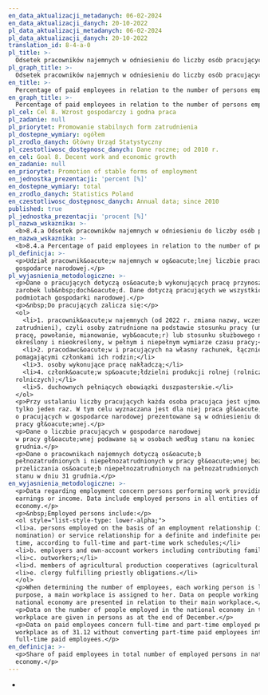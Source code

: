 ```yaml
---
en_data_aktualizacji_metadanych: 06-02-2024
en_data_aktualizacji_danych: 20-10-2022
pl_data_aktualizacji_metadanych: 06-02-2024
pl_data_aktualizacji_danych: 20-10-2022
translation_id: 8-4-a-0
pl_title: >-
  Odsetek pracowników najemnych w odniesieniu do liczby osób pracujących w gospodarce narodowej.
pl_graph_title: >-
  Odsetek pracowników najemnych w odniesieniu do liczby osób pracujących w gospodarce narodowej.
en_title: >-
  Percentage of paid employees in relation to the number of persons employed in national economy.
en_graph_title: >-
  Percentage of paid employees in relation to the number of persons employed in national economy.
pl_cel: Cel 8. Wzrost gospodarczy i godna praca
pl_zadanie: null
pl_priorytet: Promowanie stabilnych form zatrudnienia
pl_dostepne_wymiary: ogółem
pl_zrodlo_danych: Główny Urząd Statystyczny
pl_czestotliwosc_dostępnosc_danych: Dane roczne; od 2010 r.
en_cel: Goal 8. Decent work and economic growth
en_zadanie: null
en_priorytet: Promotion of stable forms of employment
en_jednostka_prezentacji: 'percent [%]'
en_dostepne_wymiary: total
en_zrodlo_danych: Statistics Poland
en_czestotliwosc_dostępnosc_danych: Annual data; since 2010
published: true
pl_jednostka_prezentacji: 'procent [%]'
pl_nazwa_wskaznika: >-
  <b>8.4.a Odsetek pracowników najemnych w odniesieniu do liczby osób pracujących w gospodarce narodowej.</b>
en_nazwa_wskaznika: >-
  <b>8.4.a Percentage of paid employees in relation to the number of persons employed in national economy.</b>
pl_definicja: >-
  <p>Udział pracownik&oacute;w najemnych w og&oacute;lnej liczbie pracujących w
  gospodarce narodowej.</p>
pl_wyjasnienia_metodologiczne: >-
  <p>Dane o pracujących dotyczą os&oacute;b wykonujących pracę przynoszącą im
  zarobek lub&nbsp;doch&oacute;d. Dane dotyczą pracujących we wszystkich
  podmiotach gospodarki narodowej.</p>
  <p>&nbsp;Do pracujących zalicza się:</p>
  <ol>
    <li>1. pracownik&oacute;w najemnych (od 2022 r. zmiana nazwy, wcześniej
  zatrudnieni), czyli osoby zatrudnione na podstawie stosunku pracy (umowa o
  pracę, powołanie, mianowanie, wyb&oacute;r) lub stosunku służbowego na czas
  określony i nieokreślony, w pełnym i niepełnym wymiarze czasu pracy;</li>
    <li>2. pracodawc&oacute;w i pracujących na własny rachunek, łącznie z
  pomagającymi członkami ich rodzin;</li>
    <li>3. osoby wykonujące pracę nakładczą;</li>
    <li>4. członk&oacute;w sp&oacute;łdzielni produkcji rolnej (rolniczych sp&oacute;łdzielni produkcyjnych i innych sp&oacute;łdzielni zajmujących się produkcją rolną oraz sp&oacute;łdzielni k&oacute;łek
  rolniczych);</li>
    <li>5. duchownych pełniących obowiązki duszpasterskie.</li>
  </ol>
  <p>Przy ustalaniu liczby pracujących każda osoba pracująca jest ujmowana
  tylko jeden raz. W tym celu wyznaczana jest dla niej praca gł&oacute;wna. Dane
  o pracujących w gospodarce narodowej prezentowane są w odniesieniu do ich
  pracy gł&oacute;wnej.</p>
  <p>Dane o liczbie pracujących w gospodarce narodowej
  w pracy gł&oacute;wnej podawane są w osobach według stanu na koniec
  grudnia.</p>
  <p>Dane o pracownikach najemnych dotyczą os&oacute;b
  pełnozatrudnionych i niepełnozatrudnionych w pracy gł&oacute;wnej bez
  przeliczania os&oacute;b niepełnozatrudnionych na pełnozatrudnionych według
  stanu w dniu 31 grudnia.</p>
en_wyjasnienia_metodologiczne: >-
  <p>Data regarding employment concern persons performing work providing
  earnings or income. Data include employed persons in all entities of national
  economy.</p>
  <p>&nbsp;Employed persons include:</p>
  <ol style="list-style-type: lower-alpha;">
  <li>a. persons employed on the basis of an employment relationship (i.e. employment contract, appointment, election or
  nomination) or service relationship for a definite and indefinite period of
  time, according to full-time and part-time work schedules;</li>
  <li>b. employers and own-account workers including contributing family workers;</li>
  <li>c. outworkers;</li>
  <li>d. members of agricultural production cooperatives (agricultural producers; cooperatives and other cooperatives engaged in agricultural production as well as agricultural farmers; cooperatives);</li>
  <li>e. clergy fulfilling priestly obligations.</li>
  </ol>
  <p>When determining the number of employees, each working person is listed only once. For this
  purpose, a main workplace is assigned to her. Data on people working in the
  national economy are presented in relation to their main workplace.</p>
  <p>Data on the number of people employed in the national economy in the main
  workplace are given in persons as at the end of December.</p>
  <p>Data on paid employees concern full-time and part-time employed persons in their main
  workplace as of 31.12 without converting part-time paid employees into
  full-time paid employees.</p>
en_definicja: >-
  <p>Share of paid employees in total number of employed persons in national
  economy.</p>
---
```

-
